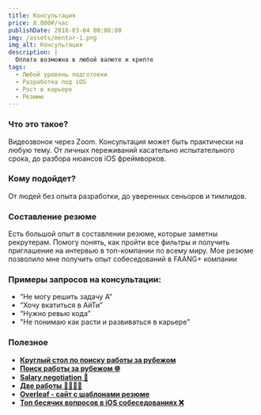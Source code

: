 ```yaml
---
title: Консультация
price: 8.000₽/час
publishDate: 2018-03-04 00:00:00
img: /assets/mentor-1.png
img_alt: Консультация 
description: |
  Оплата возможна в любой валюте и крипте
tags:
  - Любой уровень подготовки
  - Разработка под iOS
  - Рост в карьере
  - Резюме
---
```


### Что это такое?

Видеозвонок через Zoom. Консультация может быть практически на любую тему. От личных переживаний касательно испытательного срока, до разбора нюансов iOS фреймворков.

### Кому подойдет?

От людей без опыта разработки, до уверенных сеньоров и тимлидов.

### Составление резюме

Есть большой опыт в составлении резюме, которые заметны рекрутерам. Помогу понять, как пройти все фильтры и получить приглашение на интервью в топ-компании по всему миру. Мое резюме позволило мне получить опыт собеседований в FAANG+ компании 

### Примеры запросов на консультации:

- “Не могу решить задачу А”
- “Хочу вкатиться в АйТи”
- “Нужно ревью кода”
- "Не понимаю как расти и развиваться в карьере"

### Полезное

- [**Круглый стол по поиску работы за рубежом**](https://t.me/ios_mobile_developer/75)
- [**Поиск работы за рубежом 🌐**](https://t.me/ios_mobile_developer/113)
- [**Salary negotiation** 🤑](https://t.me/ios_mobile_developer/109)
- [**Две работы** 👨‍💻👨‍💻](https://t.me/ios_mobile_developer/102)
- [**Overleaf - сайт с шаблонами резюме**](https://t.me/ios_mobile_developer/72)
- [**Топ бесячих вопросов в iOS собеседованиях ❌**](https://t.me/ios_mobile_developer/186)